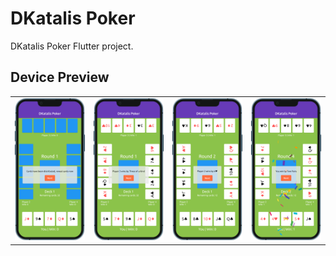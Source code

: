 # DKatalis Poker

DKatalis Poker Flutter project.

## Device Preview

<table>
    <tr>
        <td>
            <img src="screenshots/ios_phone_iphone-13_1676118534767.png">
        </td>
        <td>
            <img src="screenshots/ios_phone_iphone-13_1676118539311.png">
        </td>
        <td>
            <img src="screenshots/ios_phone_iphone-13_1676118546420.png">
        </td>
        <td>
            <img src="screenshots/ios_phone_iphone-13_1676118553668.png">
        </td>
    </tr>
</table>

